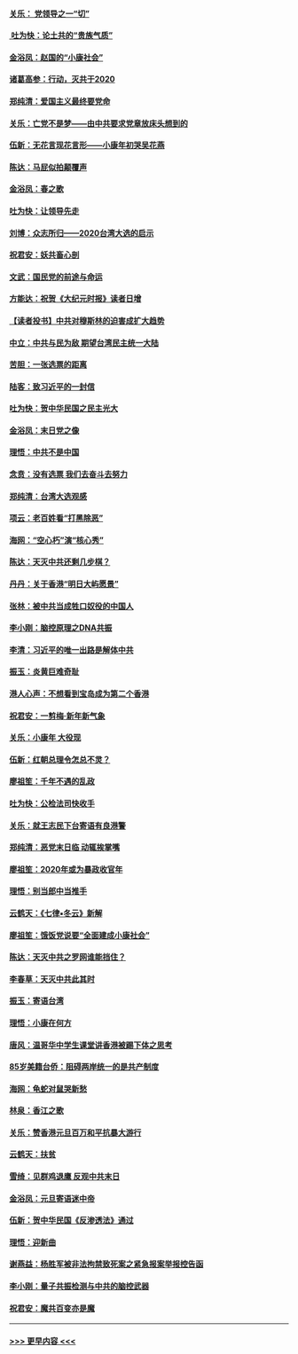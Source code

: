 #### [关乐： 党领导之一“切”](../pages/nsc993/n11804505.md?t=01192044) 
#### [ 吐为快：论土共的“贵族气质”](../pages/nsc993/n11804490.md?t=01192044) 
#### [金浴凤：赵国的“小康社会”](../pages/nsc993/n11804452.md?t=01192044) 
#### [诸葛高参：行动，灭共于2020](../pages/nsc993/n11804120.md?t=01192044) 
#### [郑纯清：爱国主义最终要党命](../pages/nsc993/n11802197.md?t=01192044) 
#### [关乐：亡党不是梦——由中共要求党章放床头想到的](../pages/nsc993/n11802156.md?t=01192044) 
#### [伍新：无花言现花言形——小康年初哭吴花燕](../pages/nsc993/n11800044.md?t=01192044) 
#### [陈达：马屁似拍颠覆声](../pages/nsc993/n11800010.md?t=01192044) 
#### [金浴凤：春之歌](../pages/nsc993/n11797687.md?t=01192044) 
#### [吐为快：让领导先走](../pages/nsc993/n11797512.md?t=01192044) 
#### [刘博：众志所归——2020台湾大选的启示](../pages/nsc993/n11796878.md?t=01192044) 
#### [祝君安：妖共畜心剖](../pages/nsc993/n11794273.md?t=01192044) 
#### [文武：国民党的前途与命运](../pages/nsc993/n11794198.md?t=01192044) 
#### [方能达：祝贺《大纪元时报》读者日增](../pages/nsc993/n11793807.md?t=01192044) 
#### [【读者投书】中共对穆斯林的迫害成扩大趋势](../pages/nsc993/n11791371.md?t=01192044) 
#### [中立：中共与民为敌 期望台湾民主统一大陆](../pages/nsc993/n11790392.md?t=01192044) 
#### [苦胆：一张选票的距离](../pages/nsc993/n11788914.md?t=01192044) 
#### [陆客：致习近平的一封信](../pages/nsc993/n11788867.md?t=01192044) 
#### [吐为快：贺中华民国之民主光大](../pages/nsc993/n11788618.md?t=01192044) 
#### [金浴凤：末日党之像](../pages/nsc993/n11787475.md?t=01192044) 
#### [理悟：中共不是中国](../pages/nsc993/n11787463.md?t=01192044) 
#### [念贲：没有选票  我们去奋斗去努力](../pages/nsc993/n11787398.md?t=01192044) 
#### [郑纯清：台湾大选观感](../pages/nsc993/n11786210.md?t=01192044) 
#### [项云：老百姓看“打黑除恶”](../pages/nsc993/n11785398.md?t=01192044) 
#### [海网：“空心朽”演“核心秀”](../pages/nsc993/n11783874.md?t=01192044) 
#### [陈达：天灭中共还剩几步棋？](../pages/nsc993/n11783719.md?t=01192044) 
#### [丹丹：关于香港“明日大屿愿景”](../pages/nsc993/n11783273.md?t=01192044) 
#### [张林：被中共当成牲口奴役的中国人](../pages/nsc993/n11782397.md?t=01192044) 
#### [李小刚：脑控原理之DNA共振](../pages/nsc993/n11780962.md?t=01192044) 
#### [李清：习近平的唯一出路是解体中共](../pages/nsc993/n11780866.md?t=01192044) 
#### [振玉：炎黄巨难奇耻](../pages/nsc993/n11779632.md?t=01192044) 
#### [港人心声：不想看到宝岛成为第二个香港](../pages/nsc993/n11778817.md?t=01192044) 
#### [祝君安：一剪梅‧新年新气象](../pages/nsc993/n11776340.md?t=01192044) 
#### [关乐：小康年 大役现](../pages/nsc993/n11774213.md?t=01192044) 
#### [伍新：红朝总理令怎总不灵？](../pages/nsc993/n11770813.md?t=01192044) 
#### [廖祖笙：千年不遇的乱政](../pages/nsc993/n11770373.md?t=01192044) 
#### [吐为快：公检法司快收手](../pages/nsc993/n11770359.md?t=01192044) 
#### [关乐：就王志民下台寄语有良港警](../pages/nsc993/n11769903.md?t=01192044) 
#### [郑纯清：恶党末日临 动辄挨掌嘴](../pages/nsc993/n11769356.md?t=01192044) 
#### [廖祖笙：2020年或为暴政收官年](../pages/nsc993/n11768216.md?t=01192044) 
#### [理悟：别当郎中当推手](../pages/nsc993/n11768243.md?t=01192044) 
#### [云鹤天：《七律▪冬云》新解](../pages/nsc993/n11768204.md?t=01192044) 
#### [廖祖笙：饿饭党说要“全面建成小康社会”](../pages/nsc993/n11767482.md?t=01192044) 
#### [陈达：天灭中共之罗网谁能挡住？](../pages/nsc993/n11767465.md?t=01192044) 
#### [李春草：天灭中共此其时](../pages/nsc993/n11767452.md?t=01192044) 
#### [振玉：寄语台湾](../pages/nsc993/n11767432.md?t=01192044) 
#### [理悟：小康在何方](../pages/nsc993/n11767394.md?t=01192044) 
#### [唐风：温哥华中学生课堂讲香港被踢下体之思考](../pages/nsc993/n11766848.md?t=01192044) 
#### [85岁美籍台侨：阻碍两岸统一的是共产制度](../pages/nsc993/n11765043.md?t=01192044) 
#### [海网：龟蛇对鼠哭新愁](../pages/nsc993/n11764895.md?t=01192044) 
#### [林泉：香江之歌](../pages/nsc993/n11764415.md?t=01192044) 
#### [关乐：赞香港元旦百万和平抗暴大游行](../pages/nsc993/n11764382.md?t=01192044) 
#### [云鹤天：扶贫](../pages/nsc993/n11764245.md?t=01192044) 
#### [雪绮：见群鸡退鹰  反观中共末日](../pages/nsc993/n11762112.md?t=01192044) 
#### [金浴凤：元旦寄语迷中帝](../pages/nsc993/n11761788.md?t=01192044) 
#### [伍新：贺中华民国《反渗透法》通过](../pages/nsc993/n11761994.md?t=01192044) 
#### [理悟：迎新曲](../pages/nsc993/n11761152.md?t=01192044) 
#### [谢燕益：杨胜军被非法拘禁致死案之紧急报案举报控告函](../pages/nsc993/n11756134.md?t=01192044) 
#### [李小刚：量子共振检测与中共的脑控武器](../pages/nsc993/n11754518.md?t=01192044) 
#### [祝君安：魔共百变亦是魔](../pages/nsc993/n11754469.md?t=01192044) 

----
#### [ >>> 更早内容 <<< ](../indexes/nsc993-earlier.md)
